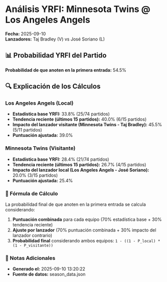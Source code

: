 # Análisis YRFI: Minnesota Twins @ Los Angeles Angels

**Fecha:** 2025-09-10  
**Lanzadores:** Taj Bradley (V) vs José Soriano (L)

## 📊 Probabilidad YRFI del Partido

**Probabilidad de que anoten en la primera entrada:** 54.5%

## 🔍 Explicación de los Cálculos

### Los Angeles Angels (Local)
- **Estadística base YRFI:** 33.8% (25/74 partidos)
- **Tendencia reciente (últimos 15 partidos):** 40.0% (6/15 partidos)
- **Impacto del lanzador visitante (Minnesota Twins - Taj Bradley):** 45.5% (5/11 partidos)
- **Puntuación ajustada:** 39.0%

### Minnesota Twins (Visitante)
- **Estadística base YRFI:** 28.4% (21/74 partidos)
- **Tendencia reciente (últimos 15 partidos):** 26.7% (4/15 partidos)
- **Impacto del lanzador local (Los Angeles Angels - José Soriano):** 20.0% (3/15 partidos)
- **Puntuación ajustada:** 25.4%

### 📝 Fórmula de Cálculo

La probabilidad final de que anoten en la primera entrada se calcula considerando:
1. **Puntuación combinada** para cada equipo (70% estadística base + 30% tendencia reciente)
2. **Ajuste por lanzador** (70% puntuación combinada + 30% impacto del lanzador contrario)
3. **Probabilidad final** considerando ambos equipos: `1 - ((1 - P_local) * (1 - P_visitante))`

### 📌 Notas Adicionales

- **Generado el:** 2025-09-10 13:20:22
- **Fuente de datos:** season_data.json
